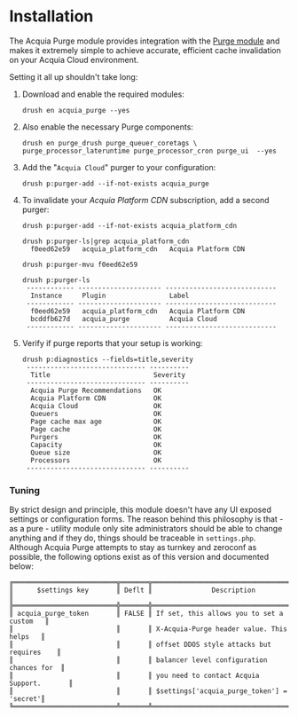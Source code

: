 # Installation

The Acquia Purge module provides integration with the
[Purge module](https://www.drupal.org/project/purge) and makes it extremely
simple to achieve accurate, efficient cache invalidation on your Acquia Cloud
environment.

Setting it all up shouldn't take long:

1. Download and enable the required modules:

   ```
   drush en acquia_purge --yes
   ```

2. Also enable the necessary Purge components:

   ```
   drush en purge_drush purge_queuer_coretags \
   purge_processor_lateruntime purge_processor_cron purge_ui  --yes
   ```

3. Add the "`Acquia Cloud`" purger to your configuration:

   ```
   drush p:purger-add --if-not-exists acquia_purge
   ```

4. To invalidate your _Acquia Platform CDN_ subscription, add a second purger:

   ```
   drush p:purger-add --if-not-exists acquia_platform_cdn
   ```
   ```
   drush p:purger-ls|grep acquia_platform_cdn
     f0eed62e59   acquia_platform_cdn   Acquia Platform CDN
   ```
   ```
   drush p:purger-mvu f0eed62e59
   ```
   ```
   drush p:purger-ls
    ------------ --------------------- ----------------------------
     Instance     Plugin                Label
    ------------ --------------------- ----------------------------
     f0eed62e59   acquia_platform_cdn   Acquia Platform CDN
     bcddfb627d   acquia_purge          Acquia Cloud
    ------------ --------------------- ----------------------------
   ```

5. Verify if purge reports that your setup is working:
   ```
   drush p:diagnostics --fields=title,severity
    ------------------------------ ----------
     Title                          Severity
    ------------------------------ ----------
     Acquia Purge Recommendations   OK
     Acquia Platform CDN            OK
     Acquia Cloud                   OK
     Queuers                        OK
     Page cache max age             OK
     Page cache                     OK
     Purgers                        OK
     Capacity                       OK
     Queue size                     OK
     Processors                     OK
    ------------------------------ ----------
   ```

### Tuning

By strict design and principle, this module doesn't have any UI exposed settings
or configuration forms. The reason behind this philosophy is that - as a pure -
utility module only site administrators should be able to change anything and if
they do, things should be traceable in ``settings.php``. Although Acquia Purge
attempts to stay as turnkey and zeroconf as possible, the following options
exist as of this version and documented below:

```
╔══════════════════════════╦═══════╦═══════════════════════════════════════════╗
║      $settings key       ║ Deflt ║               Description                 ║
╠══════════════════════════╬═══════╬═══════════════════════════════════════════╣
║ acquia_purge_token       ║ FALSE ║ If set, this allows you to set a custom   ║
║                          ║       ║ X-Acquia-Purge header value. This helps   ║
║                          ║       ║ offset DDOS style attacks but requires    ║
║                          ║       ║ balancer level configuration chances for  ║
║                          ║       ║ you need to contact Acquia Support.       ║
║                          ║       ║ $settings['acquia_purge_token'] = 'secret'║
╚══════════════════════════╩═══════╩═══════════════════════════════════════════╝
```
